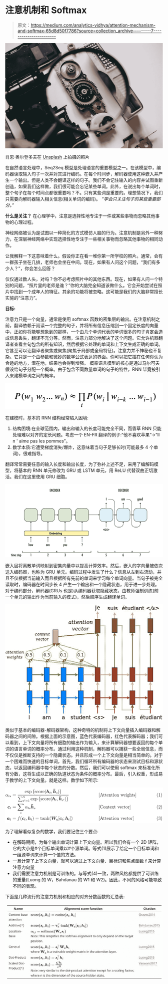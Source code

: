 # 注意机制和 Softmax

> 原文：<https://medium.com/analytics-vidhya/attention-mechanism-and-softmax-65d8d50f7786?source=collection_archive---------7----------------------->

![](img/d75be073d1e171af99fc2815344f2ce7.png)

肖恩·奥尔登多夫在 [Unsplash](https://unsplash.com/s/photos/attention-mechanism?utm_source=unsplash&utm_medium=referral&utm_content=creditCopyText) 上拍摄的照片

在自然语言处理中，Seq2Seq 模型是处理语言的重要模型之一。在该模型中，编码器读取输入句子一次并对其进行编码。在每个时间步，解码器使用这种嵌入并产生一个输出。但是人类不会翻译这样的句子。我们不会记住输入的内容并试图重新创造，如果我们这样做，我们很可能会忘记某些单词。此外，在说出每个单词时，整个句子在每个时间点都很重要吗？不。只有某些词是重要的。理想情况下，我们只需要向解码器输入相关信息(相关单词的编码)。
*“学会只关注句子的某些重要部分。”*

**什么是关注？** 在心理学中，注意是选择性地专注于一件或某些事物而忽略其他事物的心理过程。

神经网络被认为是试图以一种简化的方式模仿人脑的行为。注意机制是另外一种努力，在深层神经网络中实现选择性地专注于一些相关事物而忽略其他事物的相同动作。

让我解释一下这意味着什么。假设你正在看一堆你第一所学校的照片。通常，会有一群孩子坐在几排，老师也会坐在中间。现在，如果有人问这个问题，“我们有多少人？”，你会怎么回答？

仅仅通过数人头，对吗？你不必考虑照片中的其他东西。现在，如果有人问一个特别的问题，“照片里的老师是谁？”你的大脑完全知道该做什么。它会开始尝试在照片中找到一个成年人的特征。其余的功能将被忽略。这可能是我们的大脑非常擅长实施的“注意力”。

**目标:**

注意力只是一个向量，通常是使用 softmax 函数的密集层的输出。在注意机制之前，翻译依赖于阅读一个完整的句子，并将所有信息压缩到一个固定长度的向量中，正如你将能够想象到的那样，一个由几个单词代表的单词很多的句子肯定会造成信息丢失，翻译不充分等。然而，注意力部分地解决了这个问题。它允许机器翻译者查看主句包含的所有知识，然后根据它处理的单词和上下文生成正确的单词。它甚至可以让翻译者聚焦或聚焦(聚焦于局部或全局特征)。注意力并不神秘也不复杂。它只是一个由参数和微妙的数学公式表达的界面。你可以把它插在任何你认为合适的地方，潜在地，结果也会得到增强。
概率语言模型的核心是通过马尔可夫假设给句子分配一个概率。由于包含不同数量单词的句子的特性，RNN 毕竟被引入来建模单词之间的概率。

![](img/c85ff239258b99cc38567bdbd3fbc20f.png)

在建模时，基本的 RNN 结构经常陷入困境:

1.  结构困境:在全球范围内，输出和输入的长度可能完全不同，而香草 RNN 只能处理难以对齐的定长问题。考虑一个 EN-FR 翻译的例子:“他不喜欢苹果”→“Il n ' aime pas les pommes”。
2.  数学本质:它遭受梯度消失/爆炸，这意味着当句子足够长时(可能最多 4 个单词)，很难指导。

翻译常常需要任意的输入长度和输出长度，为了弥补上述不足，采用了编解码模型，将基本的 RNN 单元修改为 GRU 或 LSTM 单元，用 ReLU 代替双曲正切激活。我们在这里使用 GRU 细胞。

![](img/6757ba4d2617580bd25f8d6cddc8e377.png)

嵌入层将离散单词映射到密集向量中以提高计算效率。然后，嵌入的字向量被依次送入编码器，也称为 GRU 单元。编码过程中发生了什么？信息从左到右流动，并且不仅根据当前输入而且根据所有先前的单词来学习每个单词向量。当句子被完全读取时，编码器在时间步长 4 产生一个输出和一个隐藏状态，用于进一步处理。对于编码部分，解码器(GRUs 也是)从编码器获取隐藏状态，由教师强制训练(前一个单元的输出作为当前输入的模式)，然后顺序生成翻译单词。

![](img/ce87d9916111de261199bc5dda52af04.png)

类似于基本的编码器-解码器架构，这种奇特的机制将上下文向量插入编码器和解码器之间的间隙。根据上面的示意图，蓝色代表编码器，红色代表解码器；我们可以看到，上下文向量将所有细胞的输出作为输入，来计算解码器想要返回的每个单词的语言单词的概率分布。通过利用这种机制，解码器可以捕获一些全局信息，而不仅仅是推断支持的一个隐藏状态。并且形成一个上下文向量是相当简单的。对于一个困难而快速的目标单词，首先，我们循环所有编码器的状态来测试目标和源状态，以返回编码器中每个状态的分数。然后，我们可以使用 softmax 来标准化所有分数，这将生成以正确的轨道状态为条件的概率分布。最后，引入权重，形成易于教学的上下文向量。就是这样。数学如下所示:

![](img/ee12e5bf232d74fbd3c0cfd4e2ff95ee.png)

为了理解看似复杂的数学，我们要记住三个要点:

*   在解码期间，为每个输出单词计算上下文向量。所以我们会有一个 2D 矩阵，它的大小是#个目标单词乘以#个源单词。等式(1)展示了给定一个目标单词和一组源单词来计算一个值的方法。
*   一旦计算了上下文向量，就可以通过上下文向量、目标词和焦点函数 f 来计算注意力向量
*   我们需要注意力机制是可训练的。与等式(4)一致，两种风格都提供了可训练的重量(Luong 的 W，Bahdanau 的 W1 和 W2)。因此，不同的风格可能导致不同的表现。

下面是几种流行的注意力机制和相应的对齐分数函数的汇总表:

![](img/6e5d8c68692024cf3762b74c6bd950be.png)
